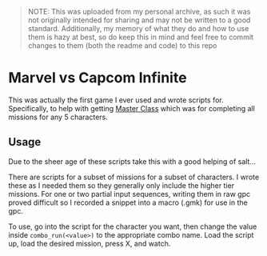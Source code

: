 > NOTE: This was uploaded from my personal archive, as such it was not originally intended for sharing and may not be written to a good standard. Additionally, my memory of what they do and how to use them is hazy at best, so do keep this in mind and feel free to commit changes to them (both the readme and code) to this repo

# Marvel vs Capcom Infinite

This was actually the first game I ever used and wrote scripts for. Specifically, to help with getting [Master Class](https://www.trueachievements.com/a240723/master-class-achievement#418434) which was for completing all missions for any 5 characters.

## Usage

Due to the sheer age of these scripts take this with a good helping of salt...

There are scripts for a subset of missions for a subset of characters. I wrote these as I needed them so they generally only include the higher tier missions. For one or two partial input sequences, writing them in raw gpc proved difficult so I recorded a snippet into a macro (.gmk) for use in the gpc.

To use, go into the script for the character you want, then change the value inside `combo_run(<value>)` to the appropriate combo name. Load the script up, load the desired mission, press X, and watch.